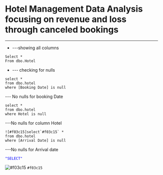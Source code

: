 # Hotel Management Data Analysis focusing on revenue and loss through canceled bookings
----


* ---showing all columns
```
Select *
From dbo.Hotel
```

* --- checking for nulls
```
select *
from dbo.hotel
where [Booking Date] is null
```
--- No nulls for booking Date

```
select *
from dbo.hotel
where Hotel is null
```
---No nulls for column Hotel

```
![#f03c15]select`#f03c15` *
from dbo.hotel
where [Arrival Date] is null
```
---No nulls for Arrival date

<code style="color : blue">"SELECT"</code>


![#f03c15](https://via.placeholder.com/15/f03c15/000000?text=+) `#f03c15`
